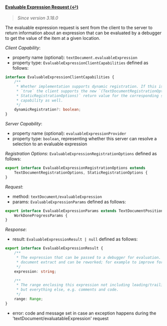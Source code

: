 #### <a href="#textDocument_evaluableExpression" name="textDocument_evaluableExpression" class="anchor">Evaluable Expression Request (:leftwards_arrow_with_hook:)</a>

> *Since version 3.18.0*

The evaluable expression request is sent from the client to the server to return information about an expression that can be evaluated by a debugger to get the value of the item at a given location.

_Client Capability_:

* property name (optional): `textDocument.evaluableExpression`
* property type: `EvaluableExpressionClientCapabilities` defined as follows:

<div class="anchorHolder"><a href="#evaluableExpressionClientCapabilities" name="evaluableExpressionClientCapabilities" class="linkableAnchor"></a></div>

```typescript
interface EvaluableExpressionClientCapabilities {
	/**
	 * Whether implementation supports dynamic registration. If this is set to
	 * `true` the client supports the new `(TextDocumentRegistrationOptions &
	 * StaticRegistrationOptions)` return value for the corresponding server
	 * capability as well.
	 */
	dynamicRegistration?: boolean;
}
```

_Server Capability_:

* property name (optional): `evaluableExpressionProvider`
* property type: `boolean`, representing whether this server can resolve a selection to an evaluable expression

_Registration Options_: `EvaluableExpressionRegistrationOptions` defined as follows:

<div class="anchorHolder"><a href="#evaluableExpressionRegistrationOptions" name="evaluableExpressionRegistrationOptions" class="linkableAnchor"></a></div>

```typescript
export interface EvaluableExpressionRegistrationOptions extends
	TextDocumentRegistrationOptions, StaticRegistrationOptions {
}
```

_Request_:

* method: `textDocument/evaluableExpression`
* params: `EvaluableExpressionParams` defined as follows:

<div class="anchorHolder"><a href="#evaluableExpressionParams" name="evaluableExpressionParams" class="linkableAnchor"></a></div>

```typescript
export interface EvaluableExpressionParams extends TextDocumentPositionParams,
	WorkDoneProgressParams {
}
```

_Response_:

* result: `EvaluableExpressionResult | null` defined as follows:

<div class="anchorHolder"><a href="#EvaluableExpressionResult" name="EvaluableExpressionResult" class="linkableAnchor"></a></div>

```typescript
export interface EvaluableExpressionResult {
	/**
	 * The expression that can be passed to a debugger for evaluation. The expression does not have to match the exact
	 * document extract and can be reworked; for example to improve formatting or optimize the evaluation.
	 */
	expression: string;

	/**
	 * The range enclosing this expression not including leading/trailing whitespace
	 * but everything else, e.g. comments and code.
	 */
	range: Range;
}
```

* error: code and message set in case an exception happens during the 'textDocument/evaluatableExpression' request
